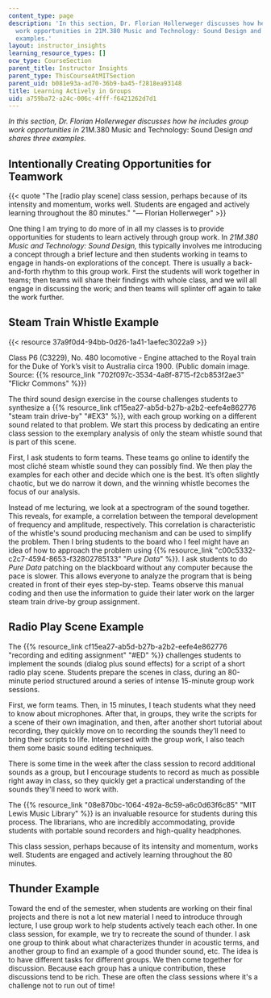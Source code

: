 ```yaml
---
content_type: page
description: 'In this section, Dr. Florian Hollerweger discusses how he includes group
  work opportunities in 21M.380 Music and Technology: Sound Design and shares three
  examples.'
layout: instructor_insights
learning_resource_types: []
ocw_type: CourseSection
parent_title: Instructor Insights
parent_type: ThisCourseAtMITSection
parent_uid: b081e93a-ad70-36b9-ba45-f2818ea93148
title: Learning Actively in Groups
uid: a759ba72-a24c-006c-4fff-f6421262d7d1
---
```


_In this section, Dr. Florian Hollerweger discusses how he includes group work opportunities in_ 21M.380 Music and Technology: Sound Design _and shares three examples._

Intentionally Creating Opportunities for Teamwork
-------------------------------------------------

{{< quote "The [radio play scene] class session, perhaps because of its intensity and momentum, works well. Students are engaged and actively learning throughout the 80 minutes." "— Florian Hollerweger" >}}

One thing I am trying to do more of in all my classes is to provide opportunities for students to learn actively through group work. In _21M.380 Music and Technology: Sound Design,_ this typically involves me introducing a concept through a brief lecture and then students working in teams to engage in hands-on explorations of the concept. There is usually a back-and-forth rhythm to this group work. First the students will work together in teams; then teams will share their findings with whole class, and we will all engage in discussing the work; and then teams will splinter off again to take the work further.

Steam Train Whistle Example
---------------------------

{{< resource 37a9f0d4-94bb-0d26-1a41-1aefec3022a9 >}}

Class P6 (C3229), No. 480 locomotive - Engine attached to the Royal train for the Duke of York’s visit to Australia circa 1900. (Public domain image. Source: {{% resource_link "702f097c-3534-4a8f-8715-f2cb853f2ae3" "Flickr Commons" %}})

The third sound design exercise in the course challenges students to synthesize a {{% resource_link cf15ea27-ab5d-b27b-a2b2-eefe4e862776 "steam train drive-by" "#EX3" %}}, with each group working on a different sound related to that problem. We start this process by dedicating an entire class session to the exemplary analysis of only the steam whistle sound that is part of this scene.  

First, I ask students to form teams. These teams go online to identify the most cliché steam whistle sound they can possibly find. We then play the examples for each other and decide which one is the best. It’s often slightly chaotic, but we do narrow it down, and the winning whistle becomes the focus of our analysis.

Instead of me lecturing, we look at a spectrogram of the sound together. This reveals, for example, a correlation between the temporal development of frequency and amplitude, respectively. This correlation is characteristic of the whistle's sound producing mechanism and can be used to simplify the problem. Then I bring students to the board who I feel might have an idea of how to approach the problem using {{% resource_link "c00c5332-c2c7-4594-8653-f32802785133" "_Pure Data_" %}}_._ I ask students to do _Pure Data_ patching on the blackboard without any computer because the pace is slower. This allows everyone to analyze the program that is being created in front of their eyes step-by-step. Teams observe this manual coding and then use the information to guide their later work on the larger steam train drive-by group assignment.

Radio Play Scene Example
------------------------

The {{% resource_link cf15ea27-ab5d-b27b-a2b2-eefe4e862776 "recording and editing assignment" "#ED" %}} challenges students to implement the sounds (dialog plus sound effects) for a script of a short radio play scene. Students prepare the scenes in class, during an 80-minute period structured around a series of intense 15-minute group work sessions.

First, we form teams. Then, in 15 minutes, I teach students what they need to know about microphones. After that, in groups, they write the scripts for a scene of their own imagination, and then, after another short tutorial about recording, they quickly move on to recording the sounds they’ll need to bring their scripts to life. Interspersed with the group work, I also teach them some basic sound editing techniques.

There is some time in the week after the class session to record additional sounds as a group, but I encourage students to record as much as possible right away in class, so they quickly get a practical understanding of the sounds they'll need to work with.

The {{% resource_link "08e870bc-1064-492a-8c59-a6c0d63f6c85" "MIT Lewis Music Library" %}} is an invaluable resource for students during this process. The librarians, who are incredibly accommodating, provide students with portable sound recorders and high-quality headphones.

This class session, perhaps because of its intensity and momentum, works well. Students are engaged and actively learning throughout the 80 minutes.

Thunder Example
---------------

Toward the end of the semester, when students are working on their final projects and there is not a lot new material I need to introduce through lecture, I use group work to help students actively teach each other. In one class session, for example, we try to recreate the sound of thunder. I ask one group to think about what characterizes thunder in acoustic terms, and another group to find an example of a good thunder sound, etc. The idea is to have different tasks for different groups. We then come together for discussion. Because each group has a unique contribution, these discussions tend to be rich. These are often the class sessions where it's a challenge not to run out of time!